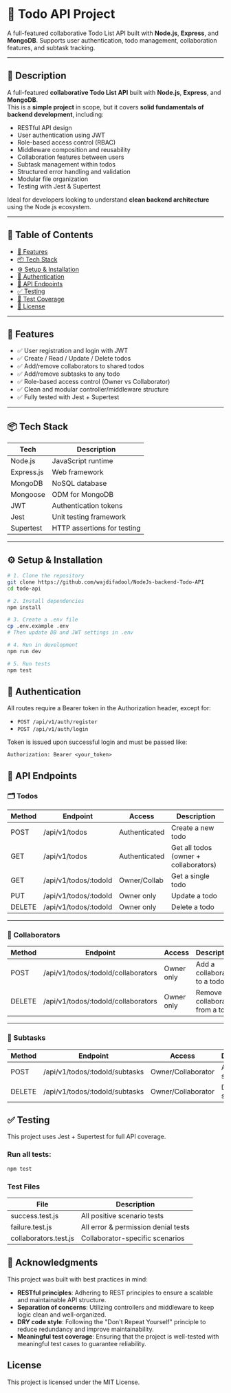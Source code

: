 # 📝 Todo API Project

A full-featured collaborative Todo List API built with **Node.js**, **Express**, and **MongoDB**. Supports user authentication, todo management, collaboration features, and subtask tracking.

---

## 📝 Description

A full-featured **collaborative Todo List API** built with **Node.js**, **Express**, and **MongoDB**.  
This is a **simple project** in scope, but it covers **solid fundamentals of backend development**, including:

- RESTful API design
- User authentication using JWT
- Role-based access control (RBAC)
- Middleware composition and reusability
- Collaboration features between users
- Subtask management within todos
- Structured error handling and validation
- Modular file organization
- Testing with Jest & Supertest

Ideal for developers looking to understand **clean backend architecture** using the Node.js ecosystem.

---

## 📁 Table of Contents

- [🚀 Features](#-features)
- [📦 Tech Stack](#-tech-stack)
- [⚙️ Setup & Installation](#️-setup--installation)
- [🔐 Authentication](#-authentication)
- [📘 API Endpoints](#-api-endpoints)
- [✅ Testing](#-testing)
- [🧪 Test Coverage](#-test-coverage)
- [📄 License](#-license)

---

## 🚀 Features

- ✅ User registration and login with JWT
- ✅ Create / Read / Update / Delete todos
- ✅ Add/remove collaborators to shared todos
- ✅ Add/remove subtasks to any todo
- ✅ Role-based access control (Owner vs Collaborator)
- ✅ Clean and modular controller/middleware structure
- ✅ Fully tested with Jest + Supertest

---

## 📦 Tech Stack

| Tech       | Description                 |
| ---------- | --------------------------- |
| Node.js    | JavaScript runtime          |
| Express.js | Web framework               |
| MongoDB    | NoSQL database              |
| Mongoose   | ODM for MongoDB             |
| JWT        | Authentication tokens       |
| Jest       | Unit testing framework      |
| Supertest  | HTTP assertions for testing |

---

## ⚙️ Setup & Installation

```bash
# 1. Clone the repository
git clone https://github.com/wajdifadool/NodeJs-backend-Todo-API
cd todo-api

# 2. Install dependencies
npm install

# 3. Create a .env file
cp .env.example .env
# Then update DB and JWT settings in .env

# 4. Run in development
npm run dev

# 5. Run tests
npm test
```

## 🔐 Authentication

All routes require a Bearer token in the Authorization header, except for:

- `POST /api/v1/auth/register`
- `POST /api/v1/auth/login`

Token is issued upon successful login and must be passed like:

```http
Authorization: Bearer <your_token>
```

## 📘 API Endpoints

### 🗂 Todos

| Method | Endpoint              | Access        | Description                           |
| ------ | --------------------- | ------------- | ------------------------------------- |
| POST   | /api/v1/todos         | Authenticated | Create a new todo                     |
| GET    | /api/v1/todos         | Authenticated | Get all todos (owner + collaborators) |
| GET    | /api/v1/todos/:todoId | Owner/Collab  | Get a single todo                     |
| PUT    | /api/v1/todos/:todoId | Owner only    | Update a todo                         |
| DELETE | /api/v1/todos/:todoId | Owner only    | Delete a todo                         |

---

### 👥 Collaborators

| Method | Endpoint                            | Access     | Description                       |
| ------ | ----------------------------------- | ---------- | --------------------------------- |
| POST   | /api/v1/todos/:todoId/collaborators | Owner only | Add a collaborator to a todo      |
| DELETE | /api/v1/todos/:todoId/collaborators | Owner only | Remove a collaborator from a todo |

---

### 🧩 Subtasks

| Method | Endpoint                       | Access             | Description      |
| ------ | ------------------------------ | ------------------ | ---------------- |
| POST   | /api/v1/todos/:todoId/subtasks | Owner/Collaborator | Add a subtask    |
| DELETE | /api/v1/todos/:todoId/subtasks | Owner/Collaborator | Delete a subtask |

## ✅ Testing

This project uses Jest + Supertest for full API coverage.

### Run all tests:

```bash
npm test
```

### Test Files

| File                  | Description                         |
| --------------------- | ----------------------------------- |
| success.test.js       | All positive scenario tests         |
| failure.test.js       | All error & permission denial tests |
| collaborators.test.js | Collaborator-specific scenarios     |

## 🙌 Acknowledgments

This project was built with best practices in mind:

- **RESTful principles**: Adhering to REST principles to ensure a scalable and maintainable API structure.
- **Separation of concerns**: Utilizing controllers and middleware to keep logic clean and well-organized.
- **DRY code style**: Following the "Don't Repeat Yourself" principle to reduce redundancy and improve maintainability.
- **Meaningful test coverage**: Ensuring that the project is well-tested with meaningful test cases to guarantee reliability.

## License

This project is licensed under the MIT License.
